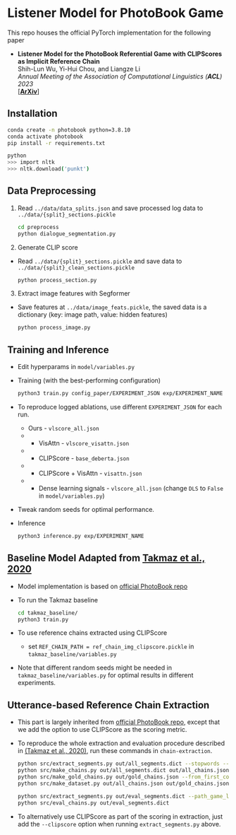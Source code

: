 # Listener Model for PhotoBook Game

This repo houses the official PyTorch implementation for the following paper

- **Listener Model for the PhotoBook Referential Game with CLIPScores as Implicit Reference Chain**  
  Shih-Lun Wu, Yi-Hui Chou, and Liangze Li  
  _Annual Meeting of the Association of Computational Linguistics (**ACL**) 2023_  
  [[**ArXiv**](https://arxiv.org/abs/2306.09607)]
## Installation

```bash
conda create -n photobook python=3.8.10
conda activate photobook
pip install -r requirements.txt

python
>>> import nltk
>>> nltk.download('punkt')
```

<!-- * get `logs.zip` and `images.zip` at [photobook_dataset](https://github.com/dmg-photobook/photobook_dataset/), unzip and save inside `data/` -->

## Data Preprocessing

1. Read `../data/data_splits.json` and save processed log data to `../data/{split}_sections.pickle`

     ```bash
     cd preprocess
     python dialogue_segmentation.py
     ```

2. Generate CLIP score

* Read `../data/{split}_sections.pickle` and save data to `../data/{split}_clean_sections.pickle`

  ```bash
  python process_section.py
  ```

3. Extract image features with Segformer

* Save features at `../data/image_feats.pickle`, the saved data is a dictionary (key: image path, value: hidden features)

  ```bash
  python process_image.py
  ```

## Training and Inference

* Edit hyperparams in `model/variables.py`
* Training (with the best-performing configuration)

  ```zsh
  python3 train.py config_paper/EXPERIMENT_JSON exp/EXPERIMENT_NAME
  ```

* To reproduce logged ablations, use different `EXPERIMENT_JSON` for each run.
    * Ours - `vlscore_all.json`
    * + VisAttn - `vlscore_visattn.json`
    * - CLIPScore - `base_deberta.json`
    * - CLIPScore + VisAttn - `visattn.json`
    * - Dense learning signals - `vlscore_all.json` (change `DLS` to `False`
        in `model/variables.py`)
* Tweak random seeds for optimal performance.

* Inference

  ```zsh
  python3 inference.py exp/EXPERIMENT_NAME
  ```

## Baseline Model Adapted from [Takmaz et al., 2020](https://aclanthology.org/2020.emnlp-main.353/)
* Model implementation is based on [official PhotoBook repo](https://github.com/dmg-photobook/ref-gen-photobook/blob/main/models/listener/models/model_bert_att_ctx_hist.py)
* To run the Takmaz baseline

  ```zsh
  cd takmaz_baseline/
  python3 train.py
  ```

* To use reference chains extracted using CLIPScore
  * set `REF_CHAIN_PATH = ref_chain_img_clipscore.pickle` in `takmaz_baseline/variables.py`

* Note that different random seeds might be needed in
  `takmaz_baseline/variables.py` for optimal results in different experiments.

## Utterance-based Reference Chain Extraction
* This part is largely inherited from [official PhotoBook repo](https://github.com/dmg-photobook/ref-gen-photobook/tree/main/chain-extraction), except that we add the option to use CLIPScore as the scoring metric.

* To reproduce the whole extraction and evaluation procedure described in [(Takmaz et al., 2020)](https://aclanthology.org/2020.emnlp-main.353/), run these commands in `chain-extraction`.

  ```zsh
  python src/extract_segments.py out/all_segments.dict --stopwords --meteor --from_first_common --utterances_as_captions
  python src/make_chains.py out/all_segments.dict out/all_chains.json --score f1
  python src/make_gold_chains.py out/gold_chains.json --from_first_common --first_reference_only
  python src/make_dataset.py out/all_chains.json out/gold_chains.json out/dataset

  python src/extract_segments.py out/eval_segments.dict --path_game_logs data/logs/test_logs.dict --stopwords --meteor --from_first_common --utterances_as_captions
  python src/eval_chains.py out/eval_segments.dict
  ```

* To alternatively use CLIPScore as part of the scoring in extraction, just
  add the `--clipscore` option when running `extract_segments.py` above.
